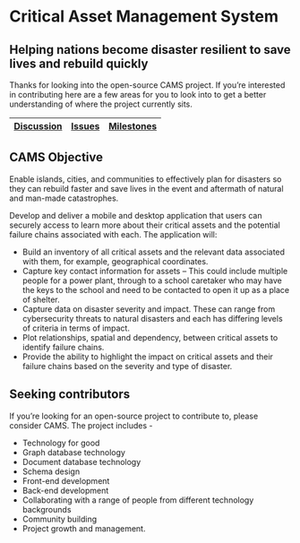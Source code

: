 # Critical Asset Management System
## Helping nations become disaster resilient to save lives and rebuild quickly

Thanks for looking into the open-source CAMS project. If you’re interested in contributing here are a few areas for you to look into to get a better understanding of where the project currently sits.

| [Discussion](https://github.com/CriticalAssetManagement/CAMS/discussions) | [Issues](https://github.com/CriticalAssetManagement/CAMS/issues) | [Milestones](https://github.com/CriticalAssetManagement/CAMS/milestones)
| ----------- | ----------- | ----------- |

## CAMS Objective
Enable islands, cities, and communities to effectively plan for disasters so they can rebuild faster and save lives in the event and aftermath of natural and man-made catastrophes.

Develop and deliver a mobile and desktop application that users can securely access to learn more about their critical assets and the potential failure chains associated with each. The application will:

- Build an inventory of all critical assets and the relevant data associated with them, for example, geographical coordinates. 
- Capture key contact information for assets – This could include multiple people for a power plant, through to a school caretaker who may have the keys to the school and need to be contacted to open it up as a place of shelter.
- Capture data on disaster severity and impact. These can range from cybersecurity threats to natural disasters and each has differing levels of criteria in terms of impact.
- Plot relationships, spatial and dependency, between critical assets to identify failure chains.
- Provide the ability to highlight the impact on critical assets and their failure chains based on the severity and type of disaster.

## Seeking contributors
If you’re looking for an open-source project to contribute to, please consider CAMS. The project includes - 

- Technology for good
- Graph database technology
- Document database technology
- Schema design
- Front-end development
- Back-end development
- Collaborating with a range of people from different technology backgrounds
- Community building 
- Project growth and management.
